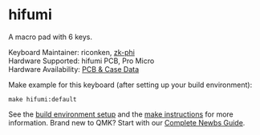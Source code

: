 # hifumi

A macro pad with 6 keys.

Keyboard Maintainer: riconken, [zk-phi](https://github.com/zk-phi)  
Hardware Supported: hifumi PCB, Pro Micro   
Hardware Availability: [PCB & Case Data](https://github.com/zk-phi/1x2x3-keyboard)  

Make example for this keyboard (after setting up your build environment):

    make hifumi:default

See the [build environment setup](https://docs.qmk.fm/#/getting_started_build_tools) and the [make instructions](https://docs.qmk.fm/#/getting_started_make_guide) for more information. Brand new to QMK? Start with our [Complete Newbs Guide](https://docs.qmk.fm/#/newbs).
